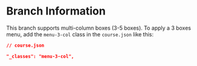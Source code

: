 # Branch Information

This branch supports multi-column boxes (3-5 boxes). To apply a 3 boxes menu,
add the `menu-3-col` class in the `course.json` like this:

```json
// course.json

"_classes": "menu-3-col",
```



